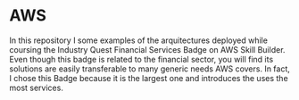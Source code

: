 # AWS
In this repository I some examples of the arquitectures deployed while coursing the Industry Quest Financial Services Badge on AWS Skill Builder. Even though this badge is related to the financial sector, you will find its solutions are easily transferable to many generic needs AWS covers. In fact, I chose this Badge because it is the largest one and introduces the uses the most services.

